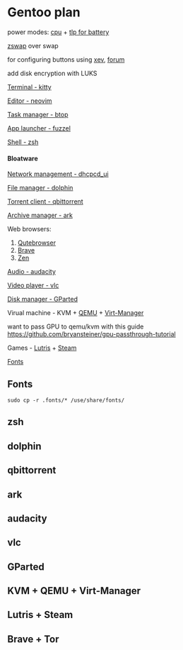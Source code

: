 # Gentoo plan

power modes: [cpu](https://github.com/AdnanHodzic/auto-cpufreq) + [tlp for battery](https://wiki.gentoo.org/wiki/Power_management/Guide)

[zswap](https://wiki.gentoo.org/wiki/Zswap) over swap

for configuring buttons using [xev](https://packages.gentoo.org/packages/x11-apps/xev), [forum](https://forums.gentoo.org/viewtopic-p-6909782.html)

add disk encryption with LUKS


[Terminal - kitty]()

[Editor - neovim](https://wiki.gentoo.org/wiki/Neovim)

[Task manager - btop](https://wiki.gentoo.org/wiki/Btop)
 
[App launcher - fuzzel](https://codeberg.org/dnkl/fuzzel)

[Shell - zsh](https://wiki.gentoo.org/wiki/Zsh)

#### Bloatware 
[Network management - dhcpcd_ui](https://wiki.gentoo.org/wiki/Dhcpcd-ui)  

[File manager - dolphin](https://wiki.gentoo.org/wiki/Dolphin)  

[Torrent client - qbittorrent](https://wiki.gentoo.org/wiki/QBittorrent)  

[Archive manager - ark](https://packages.gentoo.org/packages/kde-apps/ark)  

Web browsers:
 1. [Qutebrowser](https://wiki.gentoo.org/wiki/Qutebrowser) 
2. [Brave](https://wiki.gentoo.org/wiki/Brave) 
3. [Zen](https://zen-browser.app/download)

[Audio - audacity](https://wiki.gentoo.org/wiki/Audacity)  

[Video player - vlc](https://wiki.gentoo.org/wiki/VLC)
 
[Disk manager - GParted](https://wiki.gentoo.org/wiki/User:Maffblaster/Drafts/Gparted) 

Virual machine - KVM + [QEMU](https://wiki.gentoo.org/wiki/QEMU) + [Virt-Manager](https://wiki.gentoo.org/wiki/Virt-manager)

want to pass GPU to qemu/kvm with this guide https://github.com/bryansteiner/gpu-passthrough-tutorial

Games - [Lutris]() + [Steam]()

[Fonts](#)

## Fonts

    sudo cp -r .fonts/* /use/share/fonts/


## zsh

## dolphin 

## qbittorrent

## ark

## audacity

## vlc

## GParted

## KVM + QEMU + Virt-Manager

## Lutris + Steam

## Brave + Tor

